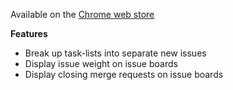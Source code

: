 Available on the [Chrome web store](https://chrome.google.com/webstore/detail/gitlab/oajddjncmobaaboialhgahemmhnmfead)

**Features**

- Break up task-lists into separate new issues
- Display issue weight on issue boards
- Display closing merge requests on issue boards
